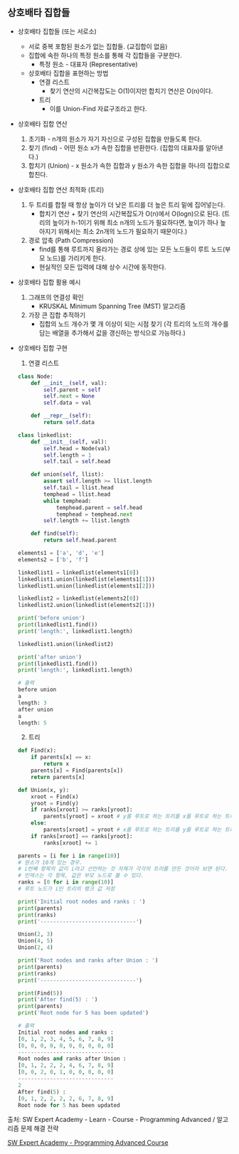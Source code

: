 ## 상호배타 집합들

- 상호배타 집합들 (또는 서로소)
  - 서로 중복 포함된 원소가 없는 집합들. (교집합이 없음)
  - 집합에 속한 하나의 특정 원소를 통해 각 집합들을 구분한다.
    - 특정 원소 - 대표자 (Representative)
  - 상호배타 집합을 표현하는 방법
    - 연결 리스트
      - 찾기 연산의 시간복잡도는 O(1)이지만 합치기 연산은 O(n)이다.
    - 트리
      - 이를 Union-Find 자료구조라고 한다.



- 상호배타 집합 연산
  1. 초기화 - n개의 원소가 자기 자신으로 구성된 집합을 만들도록 한다.
  2. 찾기 (find) - 어떤 원소 x가 속한 집합을 반환한다. (집합의 대표자를 알아낸다.)
  3. 합치기 (Union) - x 원소가 속한 집합과 y 원소가 속한 집합을 하나의 집합으로 합친다.



- 상호배타 집합 연산 최적화 (트리)
  1. 두 트리를 합칠 때 항상 높이가 더 낮은 트리를 더 높은 트리 밑에 집어넣는다.
     - 합치기 연산 + 찾기 연산의 시간복잡도가 O(n)에서 O(logn)으로 된다.
       (트리의 높이가 h-1이기 위해 최소 n개의 노드가 필요하다면, 높이가 하나 높아지기 위해서는 최소 2n개의 노드가 필요하기 때문이다.)
  2. 경로 압축 (Path Compression)
     - find를 통해 루트까지 올라가는 경로 상에 있는 모든 노드들이 루트 노드(부모 노드)를 가리키게 한다.
     - 현실적인 모든 입력에 대해 상수 시간에 동작한다.



- 상호배타 집합 활용 예시
  1. 그래프의 연결성 확인
     - KRUSKAL Minimum Spanning Tree (MST) 알고리즘
  2. 가장 큰 집합 추적하기
     - 집합의 노드 개수가 몇 개 이상이 되는 시점 찾기
       (각 트리의 노드의 개수를 담는 배열을 추가해서 값을 갱신하는 방식으로 가능하다.)





- 상호배타 집합 구현

  1. 연결 리스트

  ```python
  class Node:
      def __init__(self, val):
          self.parent = self
          self.next = None
          self.data = val
  
      def __repr__(self):
          return self.data
  
  class linkedlist:
      def __init__(self, val):
          self.head = Node(val)
          self.length = 1
          self.tail = self.head
  
      def union(self, llist):
          assert self.length >= llist.length
          self.tail = llist.head
          temphead = llist.head
          while temphead:
              temphead.parent = self.head
              temphead = temphead.next
          self.length += llist.length
  
      def find(self):
          return self.head.parent
  
  elements1 = ['a', 'd', 'e']
  elements2 = ['b', 'f']
  
  linkedlist1 = linkedlist(elements1[0])
  linkedlist1.union(linkedlist(elements1[1]))
  linkedlist1.union(linkedlist(elements1[2]))
  
  linkedlist2 = linkedlist(elements2[0])
  linkedlist2.union(linkedlist(elements2[1]))
  
  print('before union')
  print(linkedlist1.find())
  print('length:', linkedlist1.length)
  
  linkedlist1.union(linkedlist2)
  
  print('after union')
  print(linkedlist1.find())
  print('length:', linkedlist1.length)
  
  # 출력
  before union
  a
  length: 3
  after union
  a
  length: 5
  ```

  

  2. 트리

  ```python
  def Find(x):
      if parents[x] == x:
          return x
      parents[x] = Find(parents[x])
      return parents[x]
  
  def Union(x, y):
      xroot = Find(x)
      yroot = Find(y)
      if ranks[xroot] >= ranks[yroot]:
          parents[yroot] = xroot # y를 루트로 하는 트리를 x를 루트로 하는 트리에 합친다.
      else:
          parents[xroot] = yroot # x를 루트로 하는 트리를 y를 루트로 하는 트리에 합친다.
      if ranks[xroot] == ranks[yroot]:
          ranks[xroot] += 1
  
  parents = [i for i in range(10)]
  # 원소가 10개 있는 경우.
  # i번째 항목의 값이 i라고 선언하는 것 자체가 각각의 트리를 만든 것이라 보면 된다.
  # 인덱스는 각 항목, 값은 부모 노드로 볼 수 있다.
  ranks = [0 for i in range(10)]
  # 루트 노드가 i인 트리의 랭크 값 저장
  
  print('Initial root nodes and ranks : ')
  print(parents)
  print(ranks)
  print('------------------------------')
  
  Union(2, 3)
  Union(4, 5)
  Union(2, 4)
  
  print('Root nodes and ranks after Union : ')
  print(parents)
  print(ranks)
  print('------------------------------')
  
  print(Find(5))
  print('After find(5) : ')
  print(parents)
  print('Root node for 5 has been updated')
  
  # 출력
  Initial root nodes and ranks : 
  [0, 1, 2, 3, 4, 5, 6, 7, 8, 9]
  [0, 0, 0, 0, 0, 0, 0, 0, 0, 0]
  ------------------------------
  Root nodes and ranks after Union : 
  [0, 1, 2, 2, 2, 4, 6, 7, 8, 9]
  [0, 0, 2, 0, 1, 0, 0, 0, 0, 0]
  ------------------------------
  2
  After find(5) : 
  [0, 1, 2, 2, 2, 2, 6, 7, 8, 9]
  Root node for 5 has been updated
  ```









출처: SW Expert Academy - Learn - Course - Programming Advanced / 알고리즘 문제 해결 전략

[SW Expert Academy - Programming Advanced Course](https://swexpertacademy.com/main/learn/course/subjectList.do?courseId=AVuPDYSqAAbw5UW6)

